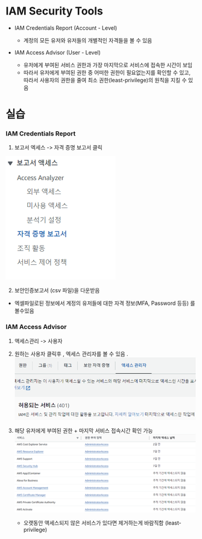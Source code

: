 # IAM Security Tools

- IAM Credentials Report (Account - Level)

  - 계정의 모든 유저와 유저들의 개별적인 자격들을 볼 수 있음

- IAM Access Advisor (User - Level)
  - 유저에게 부여된 서비스 권한과 가장 마지막으로 서비스에 접속한 시간이 보임
  - 따라서 유저에게 부여된 권한 중 어떠한 권한이 필요없는지를 확인할 수 있고, 따라서 사용자의 권한을 줄여 최소 권한(least-privilege)의 원칙을 지킬 수 있음

# 실습

### IAM Credentials Report

1.  보고서 엑세스 -> 자격 증명 보고서 클릭

![alt text](image-6.png)

2. 보안인증보고서 (csv 파일)을 다운받음

- 엑셀파일로된 정보에서 계정의 유저들에 대한 자격 정보(MFA, Password 등등) 를 볼수있음

### IAM Access Advisor

1. 액세스관리 -> 사용자

2. 원하는 사용자 클릭후 , 엑세스 관리자를 볼 수 있음 .
   ![alt text](image-7.png)

3. 해당 유저에게 부여된 권한 + 마지막 서비스 접속시간 확인 가능
   ![alt text](image-8.png)

   - 오랫동안 액세스되지 않은 서비스가 있다면 제거하는게 바람직함 (least-privilege)
